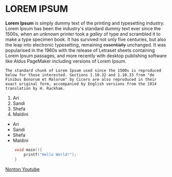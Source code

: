 # LOREM IPSUM

**Lorem Ipsum** is simply dummy text of the printing and typesetting industry. Lorem Ipsum has been the industry's standard dummy text ever since the 1500s, when an unknown printer took a _galley_ of type and scrambled it to make a type specimen book. It has survived not only five centuries, but also the leap into electronic typesetting, remaining ~~essentially~~ unchanged. It was popularised in the 1960s with the release of Letraset sheets containing Lorem Ipsum passages, and more recently with desktop publishing software like Aldus PageMaker including versions of Lorem Ipsum.

    The standard chunk of Lorem Ipsum used since the 1500s is reproduced below for those interested. Sections 1.10.32 and 1.10.33 from "de Finibus Bonorum et Malorum" by Cicero are also reproduced in their exact original form, accompanied by English versions from the 1914 translation by H. Rackham.

1. Ari
2. Sandi
3. Shefa
4. Maldini

- Ari
- Sandi
- Shefa
- Maldini

```C
    void main(){
        printf("Hello World!");
    }
```

[Nonton Youtube](www.youtube.com)
